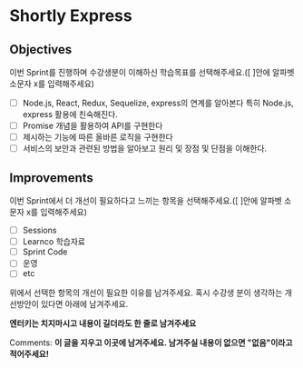 # Shortly Express
## Objectives
이번 Sprint를 진행하며 수강생분이 이해하신 학습목표를 선택해주세요.([ ]안에 알파벳 소문자 x를 입력해주세요)
- [ ] Node.js, React, Redux, Sequelize, express의 연계를 알아본다 특히 Node.js, express 활용에 친숙해진다.
- [ ] Promise 개념을 활용하여 API를 구현한다
- [ ] 제시하는 기능에 따른 올바른 로직을 구현한다
- [ ] 서비스의 보안과 관련된 방법을 알아보고 원리 및 장점 및 단점을 이해한다.
## Improvements
이번 Sprint에서 더 개선이 필요하다고 느끼는 항목을 선택해주세요.([ ]안에 알파벳 소문자 x를 입력해주세요)
- [ ] Sessions
- [ ] Learnco 학습자료
- [ ] Sprint Code
- [ ] 운영
- [ ] etc

위에서 선택한 항목의 개선이 필요한 이유를 남겨주세요. 혹시 수강생 분이 생각하는 개선방안이 있다면 아래에 남겨주세요.

**엔터키는 치지마시고 내용이 길더라도 한 줄로 남겨주세요**

Comments: **이 글을 지우고 이곳에 남겨주세요. 남겨주실 내용이 없으면 "없음"이라고 적어주세요!**
